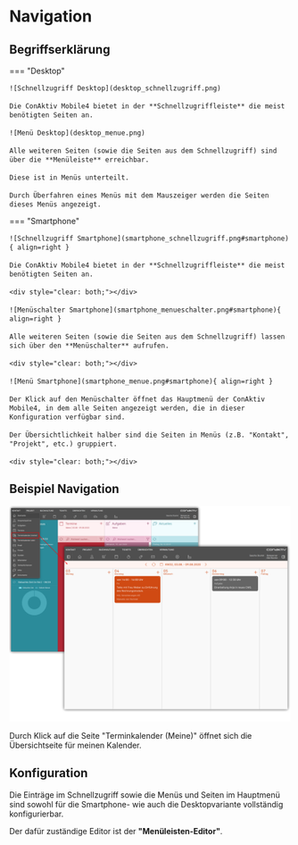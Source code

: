 # Navigation

## Begriffserklärung

=== "Desktop"

    ![Schnellzugriff Desktop](desktop_schnellzugriff.png)

    Die ConAktiv Mobile4 bietet in der **Schnellzugriffleiste** die meist benötigten Seiten an.

    ![Menü Desktop](desktop_menue.png)

    Alle weiteren Seiten (sowie die Seiten aus dem Schnellzugriff) sind über die **Menüleiste** erreichbar.

    Diese ist in Menüs unterteilt.

    Durch Überfahren eines Menüs mit dem Mauszeiger werden die Seiten dieses Menüs angezeigt.

=== "Smartphone"

    ![Schnellzugriff Smartphone](smartphone_schnellzugriff.png#smartphone){ align=right }

    Die ConAktiv Mobile4 bietet in der **Schnellzugriffleiste** die meist benötigten Seiten an.

    <div style="clear: both;"></div>

    ![Menüschalter Smartphone](smartphone_menueschalter.png#smartphone){ align=right }

    Alle weiteren Seiten (sowie die Seiten aus dem Schnellzugriff) lassen sich über den **Menüschalter** aufrufen.

    <div style="clear: both;"></div>
    
    ![Menü Smartphone](smartphone_menue.png#smartphone){ align=right }

    Der Klick auf den Menüschalter öffnet das Hauptmenü der ConAktiv Mobile4, in dem alle Seiten angezeigt werden, die in dieser Konfiguration verfügbar sind.

    Der Übersichtlichkeit halber sind die Seiten in Menüs (z.B. "Kontakt", "Projekt", etc.) gruppiert.

    <div style="clear: both;"></div>

## Beispiel Navigation

![Beispiel Navigation 1](beispiel_navigation_1.png)

Durch Klick auf die Seite "Terminkalender (Meine)" öffnet sich die Übersichtseite für meinen Kalender.

## Konfiguration

Die Einträge im Schnellzugriff sowie die Menüs und Seiten im Hauptmenü sind sowohl für die Smartphone- wie auch die Desktopvariante vollständig konfigurierbar.

Der dafür zuständige Editor ist der **"Menüleisten-Editor"**.

